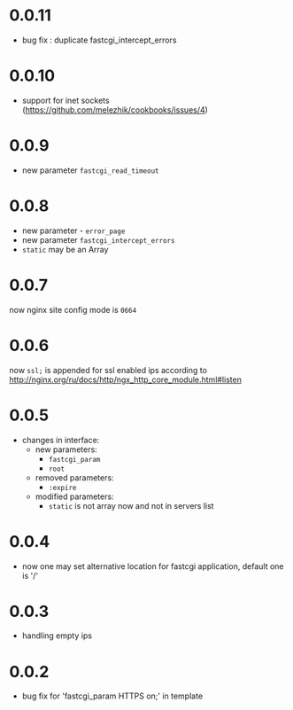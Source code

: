 0.0.11
=== 
- bug fix : duplicate fastcgi_intercept_errors

0.0.10
=== 
- support for inet sockets (https://github.com/melezhik/cookbooks/issues/4)

0.0.9
===
- new parameter `fastcgi_read_timeout`

0.0.8
===
- new parameter - `error_page`
- new parameter `fastcgi_intercept_errors`
- `static` may be an Array

0.0.7
===
now nginx site config mode is `0664`

0.0.6
===
now `ssl;` is appended for ssl enabled ips according to http://nginx.org/ru/docs/http/ngx_http_core_module.html#listen

0.0.5
===
- changes in interface: 
   - new parameters:
     - `fastcgi_param`
     - `root`
   - removed parameters:
     - `:expire`
   - modified parameters:
       - `static` is not array now and not in servers list
   
0.0.4
===
- now one may set alternative location for fastcgi application, default one is '/'

0.0.3
===
- handling empty ips

0.0.2
===
- bug fix for 'fastcgi_param  HTTPS on;' in template
